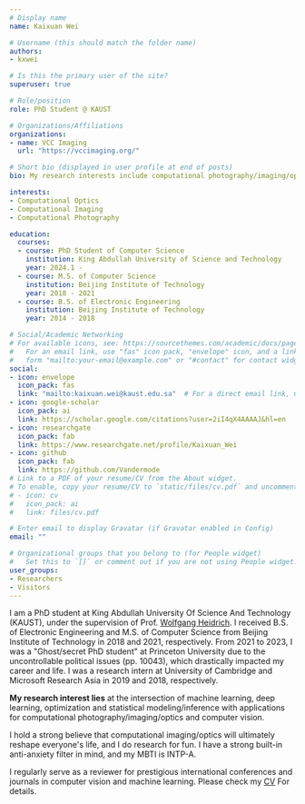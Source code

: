 ```yaml
---
# Display name
name: Kaixuan Wei

# Username (this should match the folder name)
authors:
- kxwei

# Is this the primary user of the site?
superuser: true

# Role/position
role: PhD Student @ KAUST

# Organizations/Affiliations
organizations:
- name: VCC Imaging
  url: "https://vccimaging.org/"

# Short bio (displayed in user profile at end of posts)
bio: My research interests include computational photography/imaging/optics and large-scale optimization

interests:
- Computational Optics
- Computational Imaging
- Computational Photography

education:
  courses:
  - course: PhD Student of Computer Science
    institution: King Abdullah University of Science and Technology
    year: 2024.1 -   
  - course: M.S. of Computer Science
    institution: Beijing Institute of Technology
    year: 2018 - 2021
  - course: B.S. of Electronic Engineering
    institution: Beijing Institute of Technology
    year: 2014 - 2018

# Social/Academic Networking
# For available icons, see: https://sourcethemes.com/academic/docs/page-builder/#icons
#   For an email link, use "fas" icon pack, "envelope" icon, and a link in the
#   form "mailto:your-email@example.com" or "#contact" for contact widget.
social:
- icon: envelope
  icon_pack: fas
  link: "mailto:kaixuan.wei@kaust.edu.sa"  # For a direct email link, use "mailto:test@example.org".
- icon: google-scholar
  icon_pack: ai
  link: https://scholar.google.com/citations?user=2iI4qX4AAAAJ&hl=en
- icon: researchgate
  icon_pack: fab
  link: https://www.researchgate.net/profile/Kaixuan_Wei
- icon: github
  icon_pack: fab
  link: https://github.com/Vandermode
# Link to a PDF of your resume/CV from the About widget.
# To enable, copy your resume/CV to `static/files/cv.pdf` and uncomment the lines below.
# - icon: cv
#   icon_pack: ai
#   link: files/cv.pdf

# Enter email to display Gravatar (if Gravatar enabled in Config)
email: ""

# Organizational groups that you belong to (for People widget)
#   Set this to `[]` or comment out if you are not using People widget.
user_groups:
- Researchers
- Visitors
---
```


I am a PhD student at King Abdullah University Of Science And Technology (KAUST), under the supervision of Prof. [Wolfgang Heidrich](https://vccimaging.org/People/heidriw/). I received B.S. of Electronic Engineering and M.S. of Computer Science from Beijing Institute of Technology in 2018 and 2021, respectively. From 2021 to 2023, I was a "Ghost/secret PhD student" at Princeton University due to the uncontrollable political issues (pp. 10043), which drastically impacted my career and life. 
I was a research intern at University of Cambridge and Microsoft Research Asia in 2019 and 2018, respectively.
<!-- I was a visiting student at the Cambridge Image Analysis Group (CIA), University of Cambridge during summer 2019 (Host: Dr. [Angelica I. Aviles-Rivero](https://angelicaiaviles.wordpress.com/)). I also work closely with Dr. [Jiaolong Yang](http://jlyang.org/) in Microsoft Research Asia (MSRA).  -->

**My research interest lies** at the intersection of machine learning, deep learning, optimization and statistical modeling/inference with applications for computational photography/imaging/optics and computer vision. 
<!-- **My current research** focuses on alleviating the difficulty of capturing a large amount of paired real data required by the learning-based neural network pipeline for low-level vision tasks.  -->

I hold a strong believe that computational imaging/optics will ultimately reshape everyone's life, and I do research for fun. I have a strong built-in anti-anxiety filter in mind, and my MBTI is INTP-A. 

I regularly serve as a reviewer for prestigious international conferences and journals in computer vision and machine learning. 
Please check my [CV](/files/CV_kxwei.pdf) For details.
<!-- and [Research Statement](/files/ps.pdf). -->